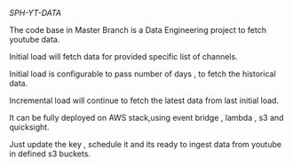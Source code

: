 *SPH-YT-DATA*

The code base in Master Branch is a Data Engineering project to fetch youtube data.

Initial load will fetch data for provided specific list of channels.

Initial load is configurable to pass number of days , to fetch the historical data.

Incremental load will continue to fetch the latest data from last initial load.

It can be fully deployed on AWS stack,using event bridge , lambda , s3 and quicksight.

Just update the key , schedule it and its ready to ingest data from youtube in defined s3 buckets.
